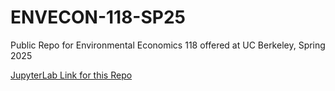 # ENVECON-118-SP25
Public Repo for Environmental Economics 118 offered at UC Berkeley, Spring 2025

[JupyterLab Link for this Repo](https://r.datahub.berkeley.edu/hub/user-redirect/git-pull?repo=https%3A%2F%2Fgithub.com%2Fds-modules%2FENVECON-118-SP25&urlpath=lab%2Ftree%2FENVECON-118-SP25%2F)
